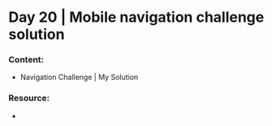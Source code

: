 # Day 20 | Mobile navigation challenge solution

### Content:

- Navigation Challenge | My Solution

### Resource:

- 